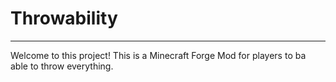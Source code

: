 # Throwability

---

Welcome to this project!
This is a Minecraft Forge Mod for players to ba able to throw everything.